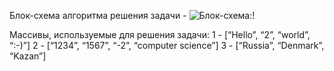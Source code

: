 Блок-схема алгоритма решения задачи -
![Блок-схема:!](blocks.png)


Массивы, используемые для решения задачи:
1 - [“Hello”, “2”, “world”, “:-)”]
2 - [“1234”, “1567”, “-2”, “computer science”]
3 - [“Russia”, “Denmark”, “Kazan”]
